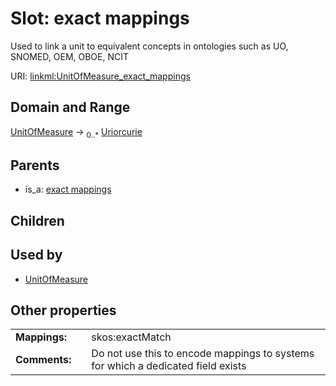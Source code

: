 
# Slot: exact mappings

Used to link a unit to equivalent concepts in ontologies such as UO, SNOMED, OEM, OBOE, NCIT

URI: [linkml:UnitOfMeasure_exact_mappings](https://w3id.org/linkml/UnitOfMeasure_exact_mappings)


## Domain and Range

[UnitOfMeasure](UnitOfMeasure.md) &#8594;  <sub>0..\*</sub> [Uriorcurie](types/Uriorcurie.md)

## Parents

 *  is_a: [exact mappings](exact_mappings.md)

## Children


## Used by

 * [UnitOfMeasure](UnitOfMeasure.md)

## Other properties

|  |  |  |
| --- | --- | --- |
| **Mappings:** | | skos:exactMatch |
| **Comments:** | | Do not use this to encode mappings to systems for which a dedicated field exists |